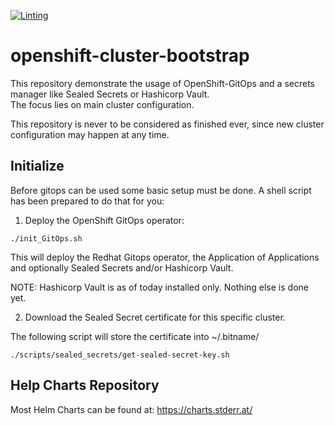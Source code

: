 [![Linting](https://github.com/tjungbauer/openshift-cluster-bootstrap/actions/workflows/linting.yml/badge.svg)](https://github.com/tjungbauer/openshift-cluster-bootstrap/actions/workflows/linting.yml)

# openshift-cluster-bootstrap

This repository demonstrate the usage of OpenShift-GitOps and a secrets manager like Sealed Secrets or Hashicorp Vault.  
The focus lies on main cluster configuration.

This repository is never to be considered as finished ever, since new cluster configuration may happen at any time. 

## Initialize

Before gitops can be used some basic setup must be done. A shell script has been prepared to do that for you:

1. Deploy the OpenShift GitOps operator: 
```
./init_GitOps.sh
```

This will deploy the Redhat Gitops operator, the Application of Applications and optionally Sealed Secrets and/or Hashicorp Vault. 

NOTE: Hashicorp Vault is as of today installed only. Nothing else is done yet.

2. Download the Sealed Secret certificate for this specific cluster.

The following script will store the certificate into ~/.bitname/
```
./scripts/sealed_secrets/get-sealed-secret-key.sh
```

## Help Charts Repository

Most Helm Charts can be found at: https://charts.stderr.at/ 


